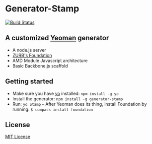 # Generator-Stamp
[![Build Status](https://secure.travis-ci.org/kyledetella/generator-stamp.png?branch=master)](https://travis-ci.org/kyledetella/generator-stamp)

## A customized [Yeoman](http://yeoman.io) generator
  + A node.js server
  + [ZURB's Foundation](http://foundation.zurb.com)
  + AMD Module Javascript architecture
  + Basic Backbone.js scaffold

## Getting started
- Make sure you have [yo](https://github.com/yeoman/yo) installed:
    `npm install -g yo`
- Install the generator: `npm install -g generator-stamp`
- Run: `yo Stamp`
– After Yeoman does its thing, install Foundation by running:
  `$ compass install foundation`

## License
[MIT License](http://en.wikipedia.org/wiki/MIT_License)
